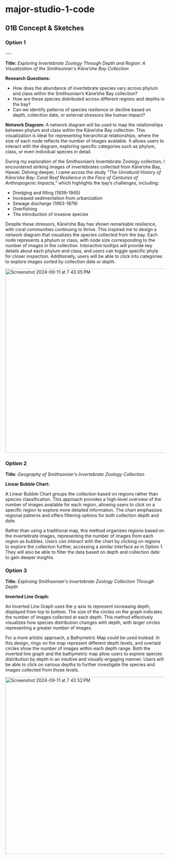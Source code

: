 # major-studio-1-code

<h2>01B Concept & Sketches</h2>

<h3>Option 1</h3>
---

**Title:** *Exploring Invertebrate Zoology Through Depth and Region: A Visualization of the Smithsonian's Kāne‘ohe Bay Collection*

**Research Questions:**
- How does the abundance of invertebrate species vary across phylum and class within the Smithsonian’s Kāne‘ohe Bay collection?
- How are these species distributed across different regions and depths in the bay?
- Can we identify patterns of species resilience or decline based on depth, collection date, or external stressors like human impact?

**Network Diagram:**
A network diagram will be used to map the relationships between phylum and class within the Kāne‘ohe Bay collection. This visualization is ideal for representing hierarchical relationships, where the size of each node reflects the number of images available. It allows users to interact with the diagram, exploring specific categories such as phylum, class, or even individual species in detail.

During my exploration of the Smithsonian’s Invertebrate Zoology collection, I encountered striking images of invertebrates collected from Kāne‘ohe Bay, Hawaii. Delving deeper, I came across the study *"The Unnatural History of Kāne‘ohe Bay: Coral Reef Resilience in the Face of Centuries of Anthropogenic Impacts,"* which highlights the bay’s challenges, including:
- Dredging and filling (1939-1945)
- Increased sedimentation from urbanization
- Sewage discharge (1963-1979)
- Overfishing
- The introduction of invasive species

Despite these stressors, Kāne‘ohe Bay has shown remarkable resilience, with coral communities continuing to thrive. This inspired me to design a network diagram that visualizes the species collected from the bay. Each node represents a phylum or class, with node size corresponding to the number of images in the collection. Interactive tooltips will provide key details about each phylum and class, and users can toggle specific phyla for closer inspection. Additionally, users will be able to click into categories to explore images sorted by collection date or depth.

<img width="583" alt="Screenshot 2024-09-11 at 7 43 05 PM" src="https://github.com/user-attachments/assets/cd58e53f-3e76-4577-a81b-dff26257796a">

<h3>Option 2</h3>

**Title:** *Geography of Smithsonian's Invertebrate Zoology Collection*

**Linear Bubble Chart:**
<p>A Linear Bubble Chart groups the collection based on regions rather than species classification. This approach provides a high-level overview of the number of images available for each region, allowing users to click on a specific region to explore more detailed information. The chart emphasizes regional patterns and offers filtering options for both collection depth and date.

Rather than using a traditional map, this method organizes regions based on the invertebrate images, representing the number of images from each region as bubbles. Users can interact with the chart by clicking on regions to explore the collection further, accessing a similar interface as in Option 1. They will also be able to filter the data based on depth and collection date to gain deeper insights.</p>

<h3>Option 3</h3>

**Title:** *Explroing Smithsonian's Invertebrate Zoology Collection Through Depth*

**Inverted Line Graph:**

<p>An Inverted Line Graph uses the y-axis to represent increasing depth, displayed from top to bottom. The size of the circles on the graph indicates the number of images collected at each depth. This method effectively visualizes how species distribution changes with depth, with larger circles representing a greater number of images.

For a more artistic approach, a Bathymetric Map could be used instead. In this design, rings on the map represent different depth levels, and overlaid circles show the number of images within each depth range. Both the inverted line graph and the bathymetric map allow users to explore species distribution by depth in an intuitive and visually engaging manner. Users will be able to click on various depths to further investigate the species and images collected from those levels.</p>

<img width="560" alt="Screenshot 2024-09-11 at 7 43 52 PM" src="https://github.com/user-attachments/assets/495d1f73-5a97-498b-85d2-82040c1516be">

